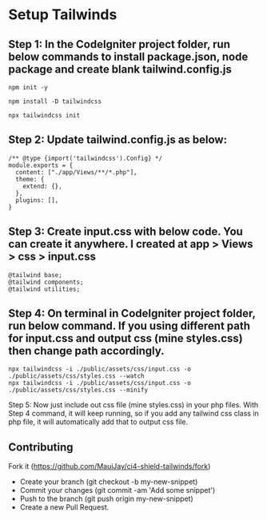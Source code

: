 # Setup Tailwinds

## Step 1: In the CodeIgniter project folder, run below commands to install package.json, node package and create blank tailwind.config.js

```code
npm init -y

npm install -D tailwindcss

npx tailwindcss init
```

## Step 2: Update tailwind.config.js as below:

```code
/** @type {import('tailwindcss').Config} */
module.exports = {
  content: ["./app/Views/**/*.php"],
  theme: {
    extend: {},
  },
  plugins: [],
}
```

## Step 3: Create input.css with below code. You can create it anywhere. I created at app > Views > css > input.css

```code
@tailwind base;
@tailwind components;
@tailwind utilities;
```

## Step 4: On terminal in CodeIgniter project folder, run below command. If you using different path for input.css and output css (mine styles.css) then change path accordingly.

```code
npx tailwindcss -i ./public/assets/css/input.css -o ./public/assets/css/styles.css --watch
npx tailwindcss -i ./public/assets/css/input.css -o ./public/assets/css/styles.css --minify
```

Step 5: Now just include out css file (mine styles.css) in your php files. With Step 4 command, it will keep running, so if you add any tailwind css class in php file, it will automatically add that to output css file.

## Contributing

Fork it (https://github.com/MauiJay/ci4-shield-tailwinds/fork)

- Create your branch (git checkout -b my-new-snippet)
- Commit your changes (git commit -am 'Add some snippet')
- Push to the branch (git push origin my-new-snippet)
- Create a new Pull Request.